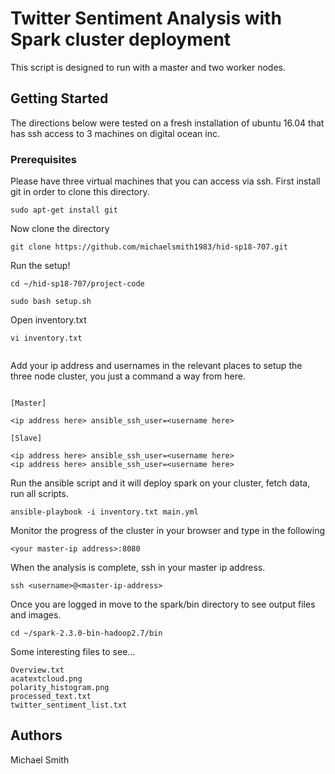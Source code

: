 # Twitter Sentiment Analysis with Spark cluster deployment

This script is designed to run with a master and two worker nodes.

## Getting Started

The directions below were tested on a fresh installation of ubuntu 16.04 that has ssh access to 3 machines on digital ocean inc.

### Prerequisites

Please have three virtual machines that you can access via ssh.
First install git in order to clone this directory.
```
sudo apt-get install git
```

Now clone the directory

```
git clone https://github.com/michaelsmith1983/hid-sp18-707.git
```

Run the setup!

```
cd ~/hid-sp18-707/project-code

sudo bash setup.sh
```

Open inventory.txt 

```
vi inventory.txt


```
Add your ip address and usernames in the relevant places to setup the three node cluster, you just a command a way from here.
```

[Master]

<ip address here> ansible_ssh_user=<username here>

[Slave]

<ip address here> ansible_ssh_user=<username here>
<ip address here> ansible_ssh_user=<username here>

```

Run the ansible script and it will deploy spark on your cluster, fetch data, run all scripts.

```
ansible-playbook -i inventory.txt main.yml

```
Monitor the progress of the cluster in your browser and type in the following

```
<your master-ip address>:8080
```
When the analysis is complete, ssh in your master ip address.
```
ssh <username>@<master-ip-address>
```
Once you are logged in move to the spark/bin directory to see output files and images.

```
cd ~/spark-2.3.0-bin-hadoop2.7/bin
```

Some interesting files to see...
```
Overview.txt
acatextcloud.png
polarity_histogram.png
processed_text.txt
twitter_sentiment_list.txt
```

## Authors

Michael Smith 



